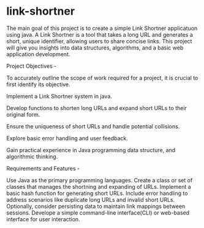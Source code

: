 # link-shortner
The main goal of this project is to create a simple Link Shortner applicatuon using java. A Link Shortner is a tool that takes a long URL and generates a short, unique identifier, allowing users to share concise links. This project will give you insights into data structures, algorithms, and a basic web application development.

Project Objectives -

To accurately outline the scope of work required for a project, it is crucial to first identify its objective.

Implement a Link Shortner system in java.

Develop functions to shorten long URLs and expand short URLs to their original form.

Ensure the uniqueness of short URLs and handle potential collisions.

Explore basic error handling and user feedback.

Gain practical experience in Java programming data structure, and algorithmic thinking.

Requirements and Features -

Use Java as the primary programming languages.
Create a class or set of classes that manages the shortning and expanding of URLs.
Implement a basic hash function for generating short URLs.
Include error handling to address scenarios like duplicate long URLs and invalid short URLs.
Optionally, consider persisting data to maintain link mappings between sessions.
Develope a simple command-line interface(CLI) or web-based interface for user interaction.
